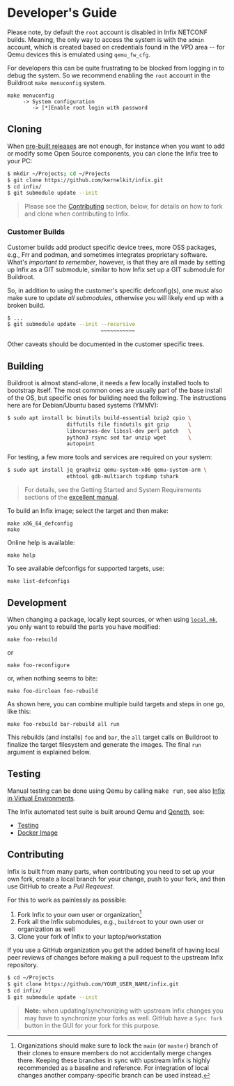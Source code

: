 Developer's Guide
=================

Please note, by default the `root` account is disabled in Infix NETCONF
builds.  Meaning, the only way to access the system is with the `admin`
account, which is created based on credentials found in the VPD area --
for Qemu devices this is emulated using `qemu_fw_cfg`.

For developers this can be quite frustrating to be blocked from logging
in to debug the system.  So we recommend enabling the `root` account in
the Buildroot `make menuconfig` system.

    make menuconfig
         -> System configuration
            -> [*]Enable root login with password


Cloning
-------

When [pre-built releases][0] are not enough, for instance when you want
to add or modify some Open Source components, you can clone the Infix
tree to your PC:

```bash
$ mkdir ~/Projects; cd ~/Projects
$ git clone https://github.com/kernelkit/infix.git
$ cd infix/
$ git submodule update --init
```

> Please see the [Contributing](#contributing) section, below, for
> details on how to fork and clone when contributing to Infix.


### Customer Builds

Customer builds add product specific device trees, more OSS packages,
e.g., Frr and podman, and sometimes integrates proprietary software.
What's *important to remember*, however, is that they are all made by
setting up Infix as a GIT submodule, similar to how Infix set up a GIT
submodule for Buildroot.

So, in addition to using the customer's specific defconfig(s), one must
also make sure to update *all submodules*, otherwise you will likely end
up with a broken build.

```bash
$ ...
$ git submodule update --init --recursive
                              ~~~~~~~~~~~
```

Other caveats should be documented in the customer specific trees.


Building
--------

Buildroot is almost stand-alone, it needs a few locally installed tools
to bootstrap itself.  The most common ones are usually part of the base
install of the OS, but specific ones for building need the following.
The instructions here are for Debian/Ubuntu based systems (YMMV):

```bash
$ sudo apt install bc binutils build-essential bzip2 cpio \
                   diffutils file findutils git gzip      \
                   libncurses-dev libssl-dev perl patch   \
                   python3 rsync sed tar unzip wget       \
                   autopoint
```

For testing, a few more tools and services are required on your system:

```bash
$ sudo apt install jq graphviz qemu-system-x86 qemu-system-arm \
				   ethtool gdb-multiarch tcpdump tshark
```

> For details, see the Getting Started and System Requirements sections
> of the [excellent manual][1].

To build an Infix image; select the target and then make:

    make x86_64_defconfig
    make

Online help is available:

    make help

To see available defconfigs for supported targets, use:

    make list-defconfigs


Development
-----------

When changing a package, locally kept sources, or when using [`local.mk`](override-package.md),
you only want to rebuild the parts you have modified:

    make foo-rebuild

or

    make foo-reconfigure

or, when nothing seems to bite:

    make foo-dirclean foo-rebuild

As shown here, you can combine multiple build targets and steps in one
go, like this:

    make foo-rebuild bar-rebuild all run

This rebuilds (and installs) `foo` and `bar`, the `all` target calls
on Buildroot to finalize the target filesystem and generate the images.
The final `run` argument is explained below.


Testing
-------

Manual testing can be done using Qemu by calling <kbd>make run</kbd>,
see also [Infix in Virtual Environments](virtual.md).

The Infix automated test suite is built around Qemu and [Qeneth][2], see:

 * [Testing](testing.md)
 * [Docker Image](../test/docker/README.md)


Contributing
------------

Infix is built from many parts, when contributing you need to set up
your own fork, create a local branch for your change, push to your fork,
and then use GitHub to create a *Pull Reqeuest*.

For this to work as painlessly as possible:

  1. Fork Infix to your own user or organization[^1]
  2. Fork all the Infix submodules, e.g., `buildroot` to your own user
     or organization as well
  3. Clone your fork of Infix to your laptop/workstation

If you use a GitHub organization you get the added benefit of having
local peer reviews of changes before making a pull request to the
upstream Infix repository.

```bash
$ cd ~/Projects
$ git clone https://github.com/YOUR_USER_NAME/infix.git
$ cd infix/
$ git submodule update --init
```

> **Note:** when updating/synchronizing with upstream Infix changes you
> may have to synchronize your forks as well.  GitHub have a `Sync fork`
> button in the GUI for your fork for this purpose.

[^1]: Organizations should make sure to lock the `main` (or `master`)
    branch of their clones to ensure members do not accidentally merge
    changes there.  Keeping these branches in sync with upstream Infix
    is highly recommended as a baseline and reference.  For integration
	of local changes another company-specific branch can be used instead.

[0]: https://github.com/kernelkit/infix/releases
[1]: https://buildroot.org/downloads/manual/manual.html
[2]: https://github.com/wkz/qeneth
